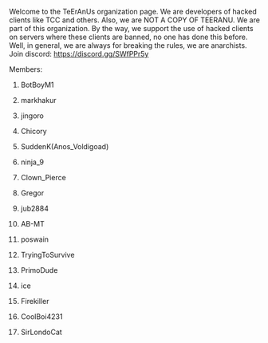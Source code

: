 Welcome to the TeErAnUs organization page. We are developers of hacked clients like TCC and others. Also, we are NOT A COPY OF TEERANU. We are part of this organization. By the way, we support the use of hacked clients on servers where these clients are banned, no one has done this before. Well, in general, we are always for breaking the rules, we are anarchists. Join discord: https://discord.gg/SWfPPr5y

Members:

1. BotBoyM1

2. markhakur

3. jingoro

4. Chicory

5. SuddenK(Anos_Voldigoad)

6. ninja_9

7. Clown_Pierce

8. Gregor

9. jub2884

10. AB-MT

11. poswain

12. TryingToSurvive

13. PrimoDude

14. ice

15. Firekiller

16. CoolBoi4231

17. SirLondoCat
